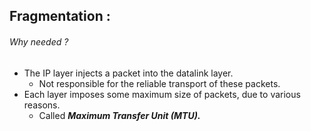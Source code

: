 ## Fragmentation : 
###### Why needed ?
- The IP layer injects a packet into the datalink layer.
	- Not responsible for the reliable transport of these packets. 
- Each layer imposes some maximum size of packets, due to various reasons.
	- Called ***Maximum Transfer Unit (MTU).*** 

